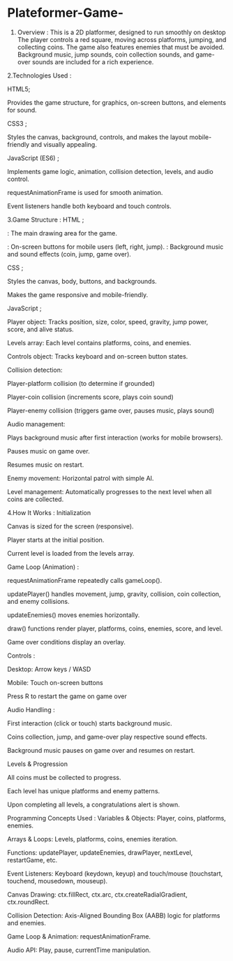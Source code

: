 # Plateformer-Game-

1. Overview : This is a 2D platformer, designed to run smoothly on desktop The player controls a red square, moving across platforms, jumping, and collecting coins. The game also features enemies that must be avoided. Background music, jump sounds, coin collection sounds, and game-over sounds are included for a rich experience.

2.Technologies Used :

HTML5;

Provides the game structure, for graphics, on-screen buttons, and elements for sound.

CSS3 ;

Styles the canvas, background, controls, and makes the layout mobile-friendly and visually appealing.

JavaScript (ES6) ;

Implements game logic, animation, collision detection, levels, and audio control.

requestAnimationFrame is used for smooth animation.

Event listeners handle both keyboard and touch controls.

3.Game Structure :
HTML ;

: The main drawing area for the game.

: On-screen buttons for mobile users (left, right, jump).
: Background music and sound effects (coin, jump, game over).

CSS ;

Styles the canvas, body, buttons, and backgrounds.

Makes the game responsive and mobile-friendly.

JavaScript ;

Player object: Tracks position, size, color, speed, gravity, jump power, score, and alive status.

Levels array: Each level contains platforms, coins, and enemies.

Controls object: Tracks keyboard and on-screen button states.

Collision detection:

Player-platform collision (to determine if grounded)

Player-coin collision (increments score, plays coin sound)

Player-enemy collision (triggers game over, pauses music, plays sound)

Audio management:

Plays background music after first interaction (works for mobile browsers).

Pauses music on game over.

Resumes music on restart.

Enemy movement: Horizontal patrol with simple AI.

Level management: Automatically progresses to the next level when all coins are collected.

4.How It Works :
Initialization

Canvas is sized for the screen (responsive).

Player starts at the initial position.

Current level is loaded from the levels array.

Game Loop (Animation) :

requestAnimationFrame repeatedly calls gameLoop().

updatePlayer() handles movement, jump, gravity, collision, coin collection, and enemy collisions.

updateEnemies() moves enemies horizontally.

draw() functions render player, platforms, coins, enemies, score, and level.

Game over conditions display an overlay.

Controls :

Desktop: Arrow keys / WASD

Mobile: Touch on-screen buttons

Press R to restart the game on game over

Audio Handling :

First interaction (click or touch) starts background music.

Coins collection, jump, and game-over play respective sound effects.

Background music pauses on game over and resumes on restart.

Levels & Progression

All coins must be collected to progress.

Each level has unique platforms and enemy patterns.

Upon completing all levels, a congratulations alert is shown.

Programming Concepts Used :
Variables & Objects: Player, coins, platforms, enemies.

Arrays & Loops: Levels, platforms, coins, enemies iteration.

Functions: updatePlayer, updateEnemies, drawPlayer, nextLevel, restartGame, etc.

Event Listeners: Keyboard (keydown, keyup) and touch/mouse (touchstart, touchend, mousedown, mouseup).

Canvas Drawing: ctx.fillRect, ctx.arc, ctx.createRadialGradient, ctx.roundRect.

Collision Detection: Axis-Aligned Bounding Box (AABB) logic for platforms and enemies.

Game Loop & Animation: requestAnimationFrame.

Audio API: Play, pause, currentTime manipulation.


